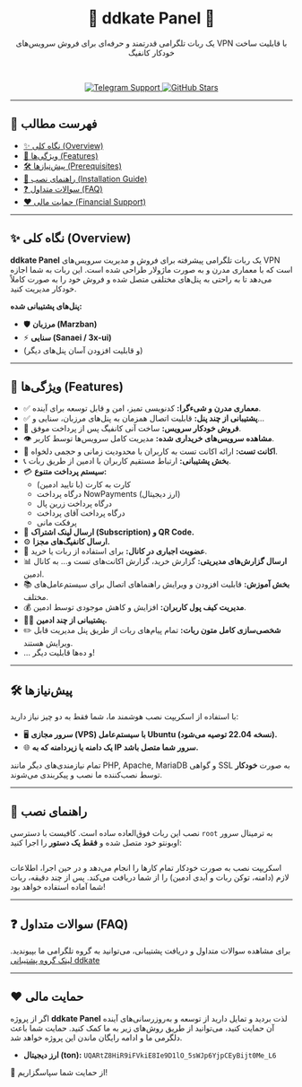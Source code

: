 <h1 align="center">🚀 ddkate Panel 🚀</h1>

<p align="center">
  یک ربات تلگرامی قدرتمند و حرفه‌ای برای فروش سرویس‌های VPN با قابلیت ساخت خودکار کانفیگ
</p>
<br/>
<p align="center">
    <!-- لینک تلگرام را با آیدی گروه یا کانال خودتان جایگزین کنید -->
    <a href="https://t.me/parsamoradi199" target="_blank">
        <img src="https://img.shields.io/badge/پشتیبانی%20تلگرام-ddkate-blue?style=for-the-badge&logo=telegram" alt="Telegram Support"/>
    </a>
    <!-- لینک گیت‌هاب را با آدرس ریپازیتوری خودتان جایگزین کنید -->
    <a href="https://github.com/Parsa2769/DDKATE2" target="_blank">
        <img src="https://img.shields.io/github/stars/Parsa2769/DDKATE2?style=for-the-badge&logo=github" alt="GitHub Stars"/>
    </a>
</p>

---

## 📖 فهرست مطالب

- [✨ نگاه کلی (Overview)](#-نگاه-کلی-overview)
- [🎯 ویژگی‌ها (Features)](#-ویژگی‌ها-features)
- [🛠 پیش‌نیازها (Prerequisites)](#-پیش‌نیازها-prerequisites)
- [🚀 راهنمای نصب (Installation Guide)](#-راهنمای-نصب-installation-guide)
- [❓ سوالات متداول (FAQ)](#-سوالات-متداول-faq)
- [❤️ حمایت مالی (Financial Support)](#-حمایت-مالی-financial-support)

---

## ✨ نگاه کلی (Overview)

**ddkate Panel** یک ربات تلگرامی پیشرفته برای فروش و مدیریت سرویس‌های VPN است که با معماری مدرن و به صورت ماژولار طراحی شده است. این ربات به شما اجازه می‌دهد تا به راحتی به پنل‌های مختلفی متصل شده و فروش خود را به صورت کاملاً خودکار مدیریت کنید.

**پنل‌های پشتیبانی شده:**
-   🛡️ **مرزبان (Marzban)**
-   ⚡️ **سنایی (Sanaei / 3x-ui)**
-   (و قابلیت افزودن آسان پنل‌های دیگر)

---

## 🎯 ویژگی‌ها (Features)

* ✅ **معماری مدرن و شیءگرا:** کدنویسی تمیز، امن و قابل توسعه برای آینده.
* ✅ **پشتیبانی از چند پنل:** قابلیت اتصال همزمان به پنل‌های مرزبان، سنایی و...
* 🛒 **فروش خودکار سرویس:** ساخت آنی کانفیگ پس از پرداخت موفق.
* 👁️ **مشاهده سرویس‌های خریداری شده:** مدیریت کامل سرویس‌ها توسط کاربر.
* 🧪 **اکانت تست:** ارائه اکانت تست به کاربران با محدودیت زمانی و حجمی دلخواه.
* 📞 **بخش پشتیبانی:** ارتباط مستقیم کاربران با ادمین از طریق ربات.
* 💳 **سیستم پرداخت متنوع:**
    * کارت به کارت (با تایید ادمین)
    * درگاه پرداخت NowPayments (ارز دیجیتال)
    * درگاه پرداخت زرین پال
    * درگاه پرداخت آقای پرداخت
    * پرفکت مانی
* 🔗 **ارسال لینک اشتراک (Subscription) و QR Code.**
* ⚙️ **ارسال کانفیگ‌های مجزا.**
* 📣 **عضویت اجباری در کانال:** برای استفاده از ربات یا خرید.
* 📊 **ارسال گزارش‌های مدیریتی:** گزارش خرید، گزارش اکانت‌های تست و... به کانال ادمین.
* 📚 **بخش آموزش:** قابلیت افزودن و ویرایش راهنماهای اتصال برای سیستم‌عامل‌های مختلف.
* 💰 **مدیریت کیف پول کاربران:** افزایش و کاهش موجودی توسط ادمین.
* 👨‍💻 **پشتیبانی از چند ادمین.**
* ✏️ **شخصی‌سازی کامل متون ربات:** تمام پیام‌های ربات از طریق پنل مدیریت قابل ویرایش هستند.
* ... و ده‌ها قابلیت دیگر!

---

## 🛠 پیش‌نیازها

با استفاده از اسکریپت نصب هوشمند ما، شما فقط به دو چیز نیاز دارید:
-   🖥️ **سرور مجازی (VPS) با سیستم‌عامل Ubuntu (نسخه 22.04 توصیه می‌شود).**
-   🌐 **یک دامنه یا زیردامنه که به IP سرور شما متصل باشد.**

تمام نیازمندی‌های دیگر مانند PHP, Apache, MariaDB و گواهی SSL به صورت **خودکار** توسط نصب‌کننده ما نصب و پیکربندی می‌شوند.

---

## 🚀 راهنمای نصب

نصب این ربات فوق‌العاده ساده است. کافیست با دسترسی `root` به ترمینال سرور اوبونتو خود متصل شده و **فقط یک دستور** را اجرا کنید:

```bash <(curl -sL https://raw.githubusercontent.com/Parsa2769/DDKATE2/main/install.sh)
```
اسکریپت نصب به صورت خودکار تمام کارها را انجام می‌دهد و در حین اجرا، اطلاعات لازم (دامنه، توکن ربات و آیدی ادمین) را از شما دریافت می‌کند. پس از چند دقیقه، ربات شما آماده استفاده خواهد بود!

---

## ❓ سوالات متداول (FAQ)

برای مشاهده سوالات متداول و دریافت پشتیبانی، می‌توانید به گروه تلگرامی ما بپیوندید.
[لینک گروه پشتیبانی ddkate](https://t.me/parsamoradi199)

---

## ❤️ حمایت مالی

اگر از پروژه **ddkate Panel** لذت بردید و تمایل دارید از توسعه و به‌روزرسانی‌های آینده آن حمایت کنید، می‌توانید از طریق روش‌های زیر به ما کمک کنید. حمایت شما باعث دلگرمی ما و ادامه رایگان ماندن این پروژه خواهد شد.

-   **ارز دیجیتال (ton):**
    `UQARtZ8HiR9iFVkiE8Ie9D1lO_5sWJp6YjpCEyBijt0Me_L6`

🙏 از حمایت شما سپاسگزاریم!
